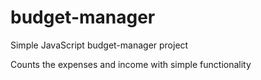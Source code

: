 # budget-manager

Simple JavaScript budget-manager project

Counts the expenses and income with simple functionality 
